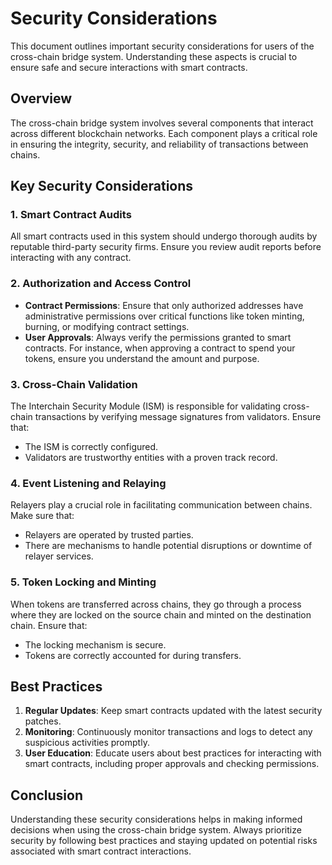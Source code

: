 # Security Considerations

This document outlines important security considerations for users of the cross-chain bridge system. Understanding these
aspects is crucial to ensure safe and secure interactions with smart contracts.

## Overview

The cross-chain bridge system involves several components that interact across different blockchain networks. Each
component plays a critical role in ensuring the integrity, security, and reliability of transactions between chains.

## Key Security Considerations

### 1. Smart Contract Audits

All smart contracts used in this system should undergo thorough audits by reputable third-party security firms. Ensure
you review audit reports before interacting with any contract.

### 2. Authorization and Access Control

- **Contract Permissions**: Ensure that only authorized addresses have administrative permissions over critical
  functions like token minting, burning, or modifying contract settings.
- **User Approvals**: Always verify the permissions granted to smart contracts. For instance, when approving a contract
  to spend your tokens, ensure you understand the amount and purpose.

### 3. Cross-Chain Validation

The Interchain Security Module (ISM) is responsible for validating cross-chain transactions by verifying message
signatures from validators. Ensure that:

- The ISM is correctly configured.
- Validators are trustworthy entities with a proven track record.

### 4. Event Listening and Relaying

Relayers play a crucial role in facilitating communication between chains. Make sure that:

- Relayers are operated by trusted parties.
- There are mechanisms to handle potential disruptions or downtime of relayer services.

### 5. Token Locking and Minting

When tokens are transferred across chains, they go through a process where they are locked on the source chain and
minted on the destination chain. Ensure that:

- The locking mechanism is secure.
- Tokens are correctly accounted for during transfers.

## Best Practices

1. **Regular Updates**: Keep smart contracts updated with the latest security patches.
2. **Monitoring**: Continuously monitor transactions and logs to detect any suspicious activities promptly.
3. **User Education**: Educate users about best practices for interacting with smart contracts, including proper
   approvals and checking permissions.

## Conclusion

Understanding these security considerations helps in making informed decisions when using the cross-chain bridge system.
Always prioritize security by following best practices and staying updated on potential risks associated with smart
contract interactions.
